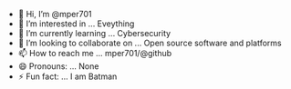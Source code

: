 - 👋 Hi, I’m @mper701
- 👀 I’m interested in ... Eveything
- 🌱 I’m currently learning ... Cybersecurity
- 💞️ I’m looking to collaborate on ... Open source software and platforms
- 📫 How to reach me ... mper701/@github
- 😄 Pronouns: ... None
- ⚡ Fun fact: ... I am Batman
  

<!---
mper701/mper701 is a ✨ special ✨ repository because its `README.md` (this file) appears on your GitHub profile.
You can click the Preview link to take a look at your changes.
--->
